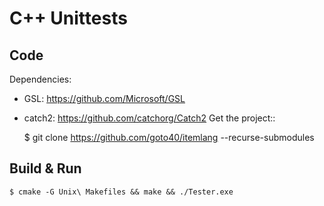 # C++ Unittests
## Code
Dependencies:
 * GSL: https://github.com/Microsoft/GSL
 * catch2: https://github.com/catchorg/Catch2
Get the project::

    $ git clone https://github.com/goto40/itemlang --recurse-submodules 


## Build & Run

    $ cmake -G Unix\ Makefiles && make && ./Tester.exe


